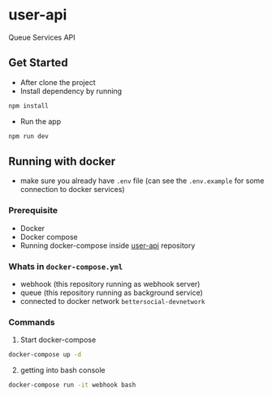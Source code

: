 # user-api
Queue Services API

## Get Started

- After clone the project
- Install dependency by running
```bash
npm install
```
- Run the app
```bash
npm run dev
```

## Running with docker
- make sure you already have `.env` file (can see the `.env.example` for some connection to docker services)

### Prerequisite
- Docker
- Docker compose
- Running docker-compose inside [user-api](https://github.com/BetterSocial/user-api) repository

### Whats in `docker-compose.yml`
- webhook (this repository running as webhook server)
- queue (this repository running as background service)
- connected to docker network `bettersocial-devnetwork`

### Commands
1. Start docker-compose
```bash
docker-compose up -d
```

2. getting into bash console
```bash
docker-compose run -it webhook bash
```
